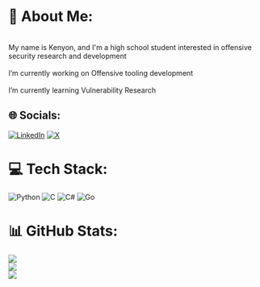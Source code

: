 # 💫 About Me:
<br>My name is Kenyon, and I'm a high school student interested in offensive security research and development</br>
<br>I’m currently working on Offensive tooling development</br>
<br>I’m currently learning Vulnerability Research</br>


## 🌐 Socials:
[![LinkedIn](https://img.shields.io/badge/LinkedIn-%230077B5.svg?logo=linkedin&logoColor=white)](https://linkedin.com/in/https://www.linkedin.com/in/kenyon-bias-b97849275/) [![X](https://img.shields.io/badge/X-black.svg?logo=X&logoColor=white)](https://x.com/@kenZ16TKD) 

# 💻 Tech Stack:
![Python](https://img.shields.io/badge/python-3670A0?style=flat-square&logo=python&logoColor=ffdd54) ![C](https://img.shields.io/badge/c-%2300599C.svg?style=flat-square&logo=c&logoColor=white) ![C#](https://img.shields.io/badge/c%23-%23239120.svg?style=flat-square&logo=csharp&logoColor=white) ![Go](https://img.shields.io/badge/go-%2300ADD8.svg?style=flat-square&logo=go&logoColor=white)
# 📊 GitHub Stats:
![](https://github-readme-stats.vercel.app/api?username=TKDzKen&theme=dark&hide_border=true&include_all_commits=true&count_private=true)<br/>
![](https://github-readme-streak-stats.herokuapp.com/?user=TKDzKen&theme=dark&hide_border=true)<br/>
![](https://github-readme-stats.vercel.app/api/top-langs/?username=TKDzKen&theme=dark&hide_border=true&include_all_commits=true&count_private=true&layout=compact)

